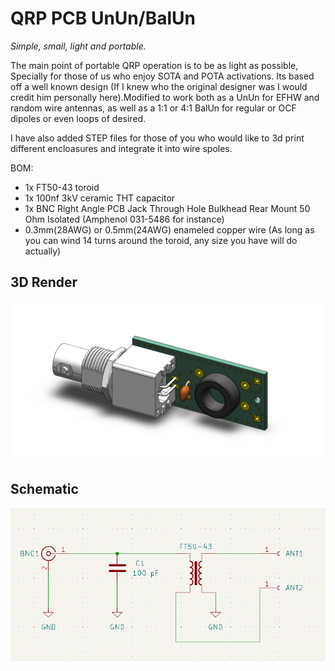 # QRP PCB UnUn/BalUn

*Simple, small, light and portable.*

The main point of portable QRP operation is to be as light as possible, Specially for those of us who enjoy SOTA and POTA activations. Its based off a well known design (If I knew who the original designer was I would credit him personally here).Modified to work both as a UnUn for EFHW and random wire antennas, as well as a 1:1 or 4:1 BalUn for regular or OCF dipoles or even loops of desired. 

I have also added STEP files for those of you who would like to 3d print different encloasures and integrate it into wire spoles. 

BOM:

- 1x FT50-43 toroid
- 1x 100nf 3kV ceramic THT capacitor 
- 1x BNC Right Angle PCB Jack Through Hole Bulkhead Rear Mount 50 Ohm Isolated (Amphenol 031-5486 for instance)
- 0.3mm(28AWG) or 0.5mm(24AWG) enameled copper wire (As long as you can wind 14 turns around the toroid, any size you have will do actually)

## 3D Render
![Render](Images/QRP_PCB-UnUn_BalUn.PNG)

## Schematic
![Schematic](/Images/QRP_PCB-UnUn_BalUn_Schematic.png)





